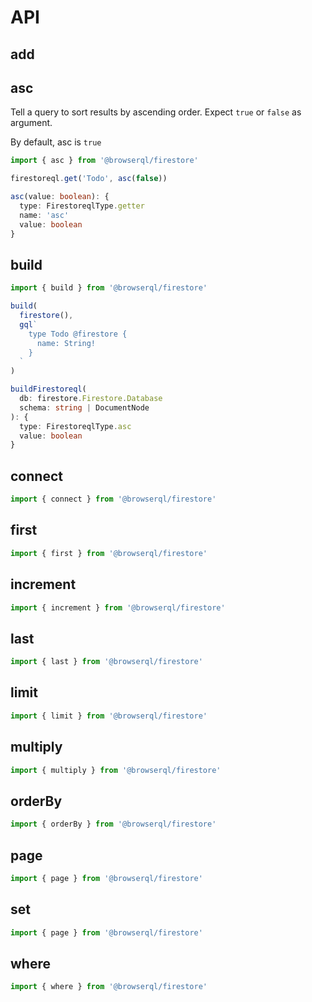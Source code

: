 # API

## add

## asc

Tell a query to sort results by ascending order.
Expect `true` or `false` as argument.

By default, asc is `true`

```javascript
import { asc } from '@browserql/firestore'

firestoreql.get('Todo', asc(false))
```

```typescript
asc(value: boolean): {
  type: FirestoreqlType.getter
  name: 'asc'
  value: boolean
}
```

## build

```javascript
import { build } from '@browserql/firestore'

build(
  firestore(),
  gql`
    type Todo @firestore {
      name: String!
    }
  `
)
```

```typescript
buildFirestoreql(
  db: firestore.Firestore.Database
  schema: string | DocumentNode
): {
  type: FirestoreqlType.asc
  value: boolean
}
```

## connect

```javascript
import { connect } from '@browserql/firestore'
```

## first

```javascript
import { first } from '@browserql/firestore'
```

## increment

```javascript
import { increment } from '@browserql/firestore'
```

## last

```javascript
import { last } from '@browserql/firestore'
```

## limit

```javascript
import { limit } from '@browserql/firestore'
```

## multiply

```javascript
import { multiply } from '@browserql/firestore'
```

## orderBy

```javascript
import { orderBy } from '@browserql/firestore'
```

## page

```javascript
import { page } from '@browserql/firestore'
```

## set

```javascript
import { page } from '@browserql/firestore'
```

## where

```javascript
import { where } from '@browserql/firestore'
```
